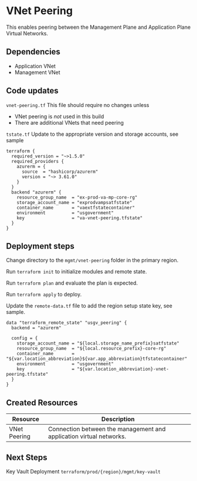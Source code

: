 # VNet Peering

This enables peering between the Management Plane and Application Plane Virtual Networks.

## Dependencies

- Application VNet
- Management VNet

## Code updates

`vnet-peering.tf`
This file should require no changes unless

- VNet peering is *not* used in this build
- There are additional VNets that need peering

`tstate.tf` Update to the appropriate version and storage accounts, see sample

``` hcl
terraform {
  required_version = "~>1.5.0"
  required_providers {
    azurerm = {
      source  = "hashicorp/azurerm"
      version = "~> 3.61.0"
    }
  }
  backend "azurerm" {
    resource_group_name  = "ex-prod-va-mp-core-rg"
    storage_account_name = "exprodvampsatfstate"
    container_name       = "vaextfstatecontainer"
    environment          = "usgovernment"
    key                  = "va-vnet-peering.tfstate"
  }
}
```

## Deployment steps

Change directory to the `mgmt/vnet-peering` folder in the primary region.

Run `terraform init` to initialize modules and remote state.

Run `terraform plan` and evaluate the plan is expected.

Run `terraform apply` to deploy.

Update the `remote-data.tf` file to add the region setup state key, see sample.

``` hcl
data "terraform_remote_state" "usgv_peering" {
  backend = "azurerm"

  config = {
    storage_account_name = "${local.storage_name_prefix}satfstate"
    resource_group_name  = "${local.resource_prefix}-core-rg"
    container_name       = "${var.location_abbreviation}${var.app_abbreviation}tfstatecontainer"
    environment          = "usgovernment"
    key                  = "${var.location_abbreviation}-vnet-peering.tfstate"
  }
}
```

## Created Resources

| Resource | Description |
|------|-------------|
| VNet Peering | Connection between the management and application virtual networks. |

## Next Steps

Key Vault Deployment `terraform/prod/{region}/mgmt/key-vault`
